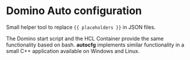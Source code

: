 # Domino Auto configuration

Small helper tool to replace `{{ placeholders }}` in JSON files.

The Domino start script and the HCL Container provide the same functionality based on bash.
**autocfg** implements similar functionality in a small C++ application available on Windows and Linux.
